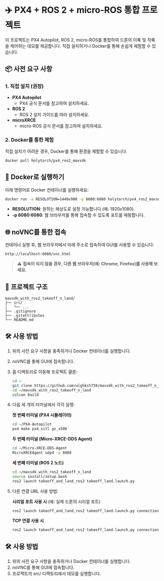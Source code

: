 # ✈️ PX4 + ROS 2 + micro-ROS 통합 프로젝트

이 프로젝트는 PX4 Autopilot, ROS 2, micro-ROS를 통합하여 드론의 이륙 및 착륙을 제어하는 데모를 제공합니다. 직접 설치하거나 Docker를 통해 손쉽게 체험할 수 있습니다.

## 📦 사전 요구 사항

### 1. 직접 설치 (권장)
- **PX4 Autopilot**
  - PX4 공식 문서를 참고하여 설치하세요.
- **ROS 2**
  - ROS 2 설치 가이드를 따라 설치하세요.
- **microXRCE**
  - micro-ROS 공식 문서를 참고하여 설치하세요.

### 2. Docker를 통한 체험
직접 설치가 어려운 경우, Docker를 통해 환경을 체험할 수 있습니다.
```bash
docker pull holytorch/px4_ros2_mavsdk
```

## 🚀 Docker로 실행하기

아래 명령어로 Docker 컨테이너를 실행하세요:
```bash
docker run -e RESOLUTION=1440x900 -p 6080:6080 holytorch/px4_ros2_mavsdk
```
- **RESOLUTION**: 원하는 해상도로 설정 가능합니다 (예: 1920x1080).
- **-p 6080:6080**: 웹 브라우저를 통해 접속할 수 있도록 포트를 매핑합니다.

## 🌐 noVNC를 통한 접속

컨테이너 실행 후, 웹 브라우저에서 아래 주소로 접속하여 GUI를 사용할 수 있습니다:
```
http://localhost:6080/vnc.html
```

> ⚠️ **접속이 되지 않을 경우, 다른 웹 브라우저(예: Chrome, Firefox)를 사용해 보세요.**

## 📁 프로젝트 구조

```
mavsdk_with_ros2_takeoff_n_land/
├── src/
│   └── ...
├── .gitignore
├── .gitattributes
└── README.md
```

## 🛠️ 사용 방법

1. 위의 사전 요구 사항을 충족하거나 Docker 컨테이너를 실행합니다.
2. noVNC를 통해 GUI에 접속합니다.
3. 홈 디렉토리로 이동해 프로젝트 클론:
   ```bash
   cd ~
   git clone https://github.com/wlghks5759/mavsdk_with_ros2_takeoff_n_land.git
   cd ~/mavsdk_with_ros2_takeoff_n_land
   colcon build
   ```

4. 다음 세 개의 터미널에서 각각 실행:

   **첫 번째 터미널 (PX4 시뮬레이터)**
   ```bash
   cd ~/PX4-Autopilot
   px4 make px4_sitl gz_x500
   ```

   **두 번째 터미널 (Micro-XRCE-DDS Agent)**
   ```bash
   cd ~/Micro-XRCE-DDS-Agent
   MicroXRCEAgent udp4 -p 8888
   ```

   **세 번째 터미널 (ROS 2 노드)**
   ```bash
   cd ~/mavsdk_with_ros2_takeoff_n_land
   source install/setup.bash
   ros2 launch takeoff_and_land_ros2 takeoff_land.launch.py
   ```

5. 다른 연결 URL 사용 방법:

   **시리얼 포트 사용 시** (예: 실제 드론의 시리얼 포트)
   ```bash
   ros2 launch takeoff_and_land_ros2 takeoff_land.launch.py connection_url:=serial:///dev/ttyACM0:57600
   ```

   **TCP 연결 사용 시**
   ```bash
   ros2 launch takeoff_and_land_ros2 takeoff_land.launch.py connection_url:=tcp://<DRONE_IP>:5760
   ```

## 🛠️ 사용 방법

1. 위의 사전 요구 사항을 충족하거나 Docker 컨테이너를 실행합니다.
2. noVNC를 통해 GUI에 접속합니다.
3. 프로젝트의 src/ 디렉토리에서 데모를 실행합니다.
